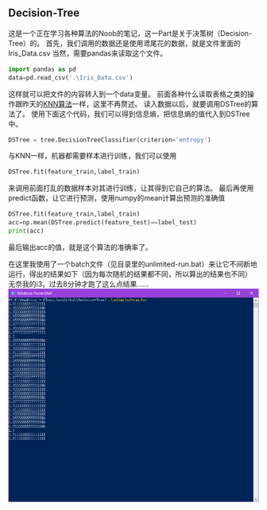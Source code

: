 ## Decision-Tree
这是一个正在学习各种算法的Noob的笔记，这一Part是关于决策树（Decision-Tree）的。
首先，我们调用的数据还是使用鸢尾花的数据，就是文件里面的Iris_Data.csv
当然，需要pandas来读取这个文件。
```python
import pandas as pd
data=pd.read_csv('.\Iris_Data.csv')
```
这样就可以把文件的内容转入到一个data变量。
前面各种什么读取表格之类的操作跟昨天的[KNN算法](https://github.com/GamerNoTitle/KNN-Calculation)一样，这里不再赘述。
读入数据以后，就要调用DSTree的算法了。
使用下面这个代码，我们可以得到信息熵，把信息熵的值代入到DSTree中。
```python
DSTree = tree.DecisionTreeClassifier(criterion='entropy')
```
与KNN一样，机器都需要样本进行训练，我们可以使用
```python
DSTree.fit(feature_train,label_train)
```
来调用前面打乱的数据样本对其进行训练，让其得到它自己的算法。
最后再使用predict函数，让它进行预测，使用numpy的mean计算出预测的准确值
```python
DSTree.fit(feature_train,label_train)
acc=np.mean(DSTree.predict(feature_test)==label_test)
print(acc)
```
最后输出acc的值，就是这个算法的准确率了。

在这里我使用了一个batch文件（见目录里的unlimited-run.bat）来让它不间断地运行，得出的结果如下（因为每次随机的结果都不同，所以算出的结果也不同）
无奈我的i3，过去8分钟才跑了这么点结果……
![](Result.png)